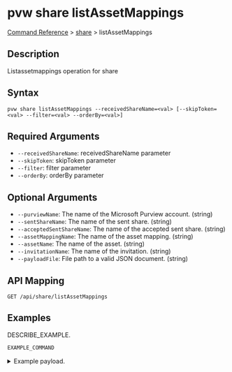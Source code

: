 # pvw share listAssetMappings
[Command Reference](../../../README.md#command-reference) > [share](./main.md) > listAssetMappings

## Description
Listassetmappings operation for share

## Syntax
```
pvw share listAssetMappings --receivedShareName=<val> [--skipToken=<val> --filter=<val> --orderBy=<val>]
```

## Required Arguments
- `--receivedShareName`: receivedShareName parameter
- `--skipToken`: skipToken parameter
- `--filter`: filter parameter
- `--orderBy`: orderBy parameter

## Optional Arguments
- `--purviewName`: The name of the Microsoft Purview account. (string)
- `--sentShareName`: The name of the sent share. (string)
- `--acceptedSentShareName`: The name of the accepted sent share. (string)
- `--assetMappingName`: The name of the asset mapping. (string)
- `--assetName`: The name of the asset. (string)
- `--invitationName`: The name of the invitation. (string)
- `--payloadFile`: File path to a valid JSON document. (string)

## API Mapping
 >  > []()
```
GET /api/share/listAssetMappings
```

## Examples
DESCRIBE_EXAMPLE.
```powershell
EXAMPLE_COMMAND
```
<details><summary>Example payload.</summary>
<p>

```json
PASTE_JSON_HERE
```
</p>
</details>